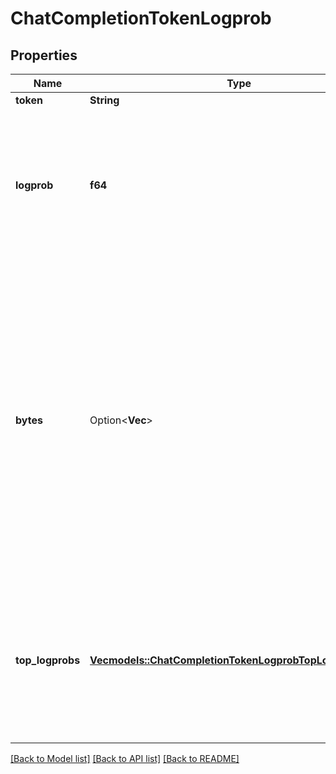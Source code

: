 # ChatCompletionTokenLogprob

## Properties

Name | Type | Description | Notes
------------ | ------------- | ------------- | -------------
**token** | **String** | The token. | 
**logprob** | **f64** | The log probability of this token, if it is within the top 20 most likely tokens. Otherwise, the value `-9999.0` is used to signify that the token is very unlikely. | 
**bytes** | Option<**Vec<i32>**> | A list of integers representing the UTF-8 bytes representation of the token. Useful in instances where characters are represented by multiple tokens and their byte representations must be combined to generate the correct text representation. Can be `null` if there is no bytes representation for the token. | 
**top_logprobs** | [**Vec<models::ChatCompletionTokenLogprobTopLogprobsInner>**](ChatCompletionTokenLogprob_top_logprobs_inner.md) | List of the most likely tokens and their log probability, at this token position. In rare cases, there may be fewer than the number of requested `top_logprobs` returned. | 

[[Back to Model list]](../README.md#documentation-for-models) [[Back to API list]](../README.md#documentation-for-api-endpoints) [[Back to README]](../README.md)


